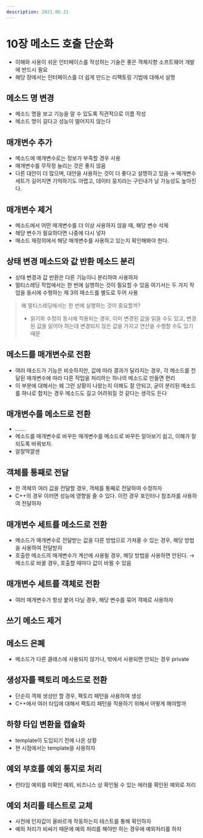 ```yaml
---
description: 2021.06.21
---
```


# 10장 메소드 호출 단순화

* 이해와 사용이 쉬운 인터페이스를 작성하는 기술은 좋은 객체지향 소프트웨어 개발에 반드시 필요
* 해당 장에서는 인터페이스를 더 쉽게 만드는 리팩토링 기법에 대해서 설명

## 메소드 명 변경

* 메소드 명을 보고 기능을 알 수 있도록 직관적으로 이름 작성
* 메소드 명이 길다고 성능이 떨어지지 않는다

## 매개변수 추가

* 메소드에 매개변수로는 정보가 부족할 경우 사용
* 매개변수를 무작정 늘리는 것은 좋지 않음
* 다른 대안이 더 많으며, 대안을 사용하는 것이 더 좋다고 설명하고 있음 → 매개변수 세트가 길어지면 기억하기도 어렵고, 데이터 뭉치라는 구린내가 날 가능성도 높아진다.

## 매개변수 제거

* 메소드에서 어떤 매개변수를 더 이상 사용하지 않을 때, 해당 변수 삭제
* 해당 변수가 필요하다면 나중에 다시 넣자
* 매소드 재정의에서 해당 매개변수를 사용하고 있는지 확인해봐야 한다.

## 상태 변경 메소드와 값 반환 메소드 분리

* 상태 변경과 값 반환은 다른 기능이니 분리하여 사용하자
* 멀티스레딩 작업에서는 한 번에 실행하는 것이 필요할 수 있음 여기서는 두 가지 작업을 동시에 수행하는 제 3의 메소드를 별도로 두어 사용

> 왜 멀티스레딩에서는 한 번에 실행하는 것이 중요할까?
>
> * 읽기와 수정이 동시에 적용되는 경우,  이미 변경된 값을 읽을 수도 있고,  변경된 값을 읽어야 하는데 변경되지 않은 값을 가지고 연산을 수행할 수도 있기 때문

## 메소드를 매개변수로 전환

* 여러 매소드가 기능은 비슷하지만,  값에 따라 결과가 달라지는 경우,  각 메소드를 전달된 매개변수에 따라 다른 작업을 처리하는 하나의 메소드로 만들면 편리 
* 이 부분에 대해서는 왜 그런 상황이 나왔는지 이해도 잘 안되고, 굳이 분리된 메소드를 하나로 합치는 경우 메소드도 길고 어려워질 것 같다는 생각도 든다

## 매개변수를 메소드로 전환

* .......
* 메소드를 매개변수로 바꾸든 매개변수를 메소드로 바꾸든 알아보기 쉽고,  이해가 잘 되도록 바꿔보자.
* 알잘딱깔센

## 객체를 통째로 전달

* 한 객체의 여러 값을 전달할 경우, 객체를 통째로 전달하여 수정하자
* C++의 경우 이러면 성능에 영향을 줄 수 있다. 이런 경우 포인터나 참조자를 사용하여 전달하자

## 매개변수 세트를 메소드로 전환

* 메소드가 매개변수로 전달받는 값을 다른 방법으로 가져올 수 있는 경우,  해당 방법을 사용하여 전달받자 
* 호출한 메소드의 매개변수가 계산에 사용될 경우, 해당 방법을 사용하면 안된다. → 메소드로 바꿀 경우, 호출할 때마다 값이 바뀔 수 있음

## 매개변수 세트를 객체로 전환

* 여러 매개변수가 항상 붙어 다닐 경우, 해당 변수를 묶어 객체로 사용하자

## 쓰기 메소드 제거

## 메소드 은폐

* 메소드가 다른 클래스에 사용되지 않거나, 밖에서 사용되면 안되는 경우 private

## 생성자를 팩토리 메소드로 전환

* 단순히 객체 생성만 할 경우, 팩토리 패턴을 사용하여 생성
* C++에서 여러 타입에 대해서 팩토리 패턴을 적용하기 위해서 어떻게 해야할까

## 하향 타입 변환을 캡슐화

* template이 도입되기 전에 나온 상황
* 현 시점에서는 template을 사용하자

## 예외 부호를 예외 통지로 처리

* 런타임 예외를 미확인 예외, 비즈니스 상 확인될 수 있는 에러를 확인된 예외로 처리

## 예외 처리를 테스트로 교체

* 사전에 인자값이 올바르게 작동하는지 테스트를 통해 확인하자
* 예외 처리가 비싸기 때문에 예외 처리를 해야만 하는 경우에 예외처리를 하자

## 

